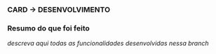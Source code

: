 ### CARD -> DESENVOLVIMENTO
### Resumo do que foi feito
_descreva aqui todas as funcionalidades desenvolvidas nessa branch_
